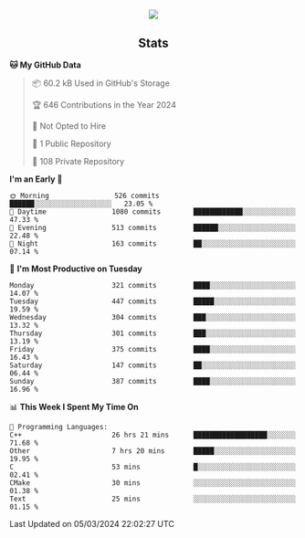 <h1 align="center"><img src="https://readme-typing-svg.demolab.com?font=JetBrains+Mono&duration=3000&pause=1500&color=FE8019&center=true&multiline=true&repeat=false&random=false&width=600&height=60&lines=Welcome+to+my+page!;I'm+currently+learning+C%2C+Rust+and+C%2B%2B"></h1>

<h2 align="center">Stats</h2>

<!--START_SECTION:waka-->
**🐱 My GitHub Data** 

> 📦 60.2 kB Used in GitHub's Storage 
 > 
> 🏆 646 Contributions in the Year 2024
 > 
> 🚫 Not Opted to Hire
 > 
> 📜 1 Public Repository 
 > 
> 🔑 108 Private Repository 
 > 
**I'm an Early 🐤** 

```text
🌞 Morning                526 commits         ██████░░░░░░░░░░░░░░░░░░░   23.05 % 
🌆 Daytime                1080 commits        ████████████░░░░░░░░░░░░░   47.33 % 
🌃 Evening                513 commits         ██████░░░░░░░░░░░░░░░░░░░   22.48 % 
🌙 Night                  163 commits         ██░░░░░░░░░░░░░░░░░░░░░░░   07.14 % 
```
📅 **I'm Most Productive on Tuesday** 

```text
Monday                   321 commits         ████░░░░░░░░░░░░░░░░░░░░░   14.07 % 
Tuesday                  447 commits         █████░░░░░░░░░░░░░░░░░░░░   19.59 % 
Wednesday                304 commits         ███░░░░░░░░░░░░░░░░░░░░░░   13.32 % 
Thursday                 301 commits         ███░░░░░░░░░░░░░░░░░░░░░░   13.19 % 
Friday                   375 commits         ████░░░░░░░░░░░░░░░░░░░░░   16.43 % 
Saturday                 147 commits         ██░░░░░░░░░░░░░░░░░░░░░░░   06.44 % 
Sunday                   387 commits         ████░░░░░░░░░░░░░░░░░░░░░   16.96 % 
```


📊 **This Week I Spent My Time On** 

```text
💬 Programming Languages: 
C++                      26 hrs 21 mins      ██████████████████░░░░░░░   71.68 % 
Other                    7 hrs 20 mins       █████░░░░░░░░░░░░░░░░░░░░   19.95 % 
C                        53 mins             █░░░░░░░░░░░░░░░░░░░░░░░░   02.41 % 
CMake                    30 mins             ░░░░░░░░░░░░░░░░░░░░░░░░░   01.38 % 
Text                     25 mins             ░░░░░░░░░░░░░░░░░░░░░░░░░   01.15 % 
```


 Last Updated on 05/03/2024 22:02:27 UTC
<!--END_SECTION:waka-->
